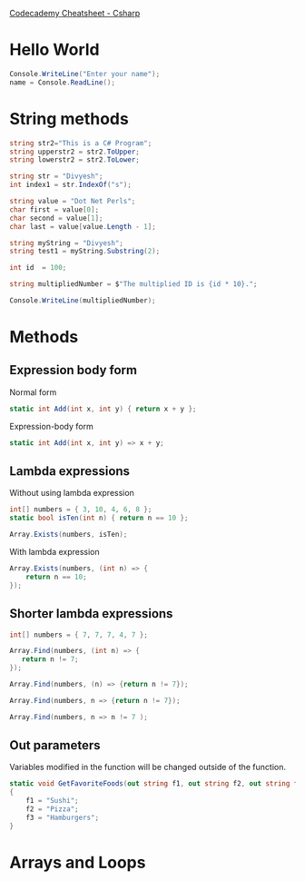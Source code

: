 [Codecademy Cheatsheet - Csharp](https://www.codecademy.com/learn/learn-c-sharp/modules/csharp-hello-world/cheatsheet)

# Hello World

```csharp
Console.WriteLine("Enter your name");
name = Console.ReadLine();
```

# String methods

```csharp
string str2="This is a C# Program";
string upperstr2 = str2.ToUpper;
string lowerstr2 = str2.ToLower;
```

```csharp
string str = "Divyesh";
int index1 = str.IndexOf("s");
```

```csharp
string value = "Dot Net Perls";
char first = value[0];
char second = value[1];
char last = value[value.Length - 1];
```

```csharp
string myString = "Divyesh";
string test1 = myString.Substring(2);
```

```csharp
int id  = 100;

string multipliedNumber = $"The multiplied ID is {id * 10}.";

Console.WriteLine(multipliedNumber);
```

# Methods

## Expression body form

Normal form

```csharp
static int Add(int x, int y) { return x + y };
```

Expression-body form
```csharp
static int Add(int x, int y) => x + y;
```

## Lambda expressions

Without using lambda expression
```csharp
int[] numbers = { 3, 10, 4, 6, 8 };
static bool isTen(int n) { return n == 10 };

Array.Exists(numbers, isTen);
```

With lambda expression
```csharp
Array.Exists(numbers, (int n) => {
    return n == 10;
});
```

## Shorter lambda expressions

```csharp
int[] numbers = { 7, 7, 7, 4, 7 };

Array.Find(numbers, (int n) => {
   return n != 7; 
});

Array.Find(numbers, (n) => {return n != 7});

Array.Find(numbers, n => {return n != 7});

Array.Find(numbers, n => n != 7 );

```

## Out parameters

Variables modified in the function will be changed outside of the function.

```csharp
static void GetFavoriteFoods(out string f1, out string f2, out string f3)
{
    f1 = "Sushi";
    f2 = "Pizza";
    f3 = "Hamburgers";
}
```

# Arrays and Loops

```csharp

```